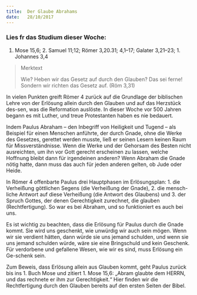 ```yaml
---
title:  Der Glaube Abrahams
date:   28/10/2017
---
```


### Lies fr das Studium dieser Woche: 
1. Mose 15,6; 2. Samuel 11;12; Römer 3,20.31; 4,1–17; Galater 3,21–23; 1. Johannes 3,4 

> <p>Merktext</p> 
> Wie? Heben wir das Gesetz auf durch den Glauben? Das sei ferne! Sondern wir richten das Gesetz auf. (Röm 3,31) 

In vielen Punkten greift Römer 4 zurück auf die Grundlage der biblischen Lehre von der Erlösung allein durch den Glauben und auf das Herzstück des-sen, was die Reformation auslöste. In dieser Woche vor 500 Jahren begann es mit Luther, und treue Protestanten haben es nie bedauert. 

Indem Paulus Abraham – den Inbegriff von Heiligkeit und Tugend – als Beispiel für einen Menschen anführte, der durch Gnade, ohne die Werke des Gesetzes, gerettet werden musste, ließ er seinen Lesern keinen Raum für Missverständnisse. Wenn die Werke und der Gehorsam des Besten nicht ausreichten, um ihn vor Gott gerecht erscheinen zu lassen, welche Hoffnung bleibt dann für irgendeinen anderen? Wenn Abraham die Gnade nötig hatte, dann muss das auch für jeden anderen gelten, ob Jude oder Heide. 

In Römer 4 offenbarte Paulus drei Hauptphasen im Erlösungsplan: 1. die Verheißung göttlichen Segens (die Verheißung der Gnade), 2. die mensch-liche Antwort auf diese Verheißung (die Antwort des Glaubens) und 3. der Spruch Gottes, der denen Gerechtigkeit zurechnet, die glauben (Rechtfertigung). So war es bei Abraham, und so funktioniert es auch bei uns. 

Es ist wichtig zu beachten, dass die Erlösung für Paulus durch die Gnade kommt. Sie wird uns geschenkt, wie unwürdig wir auch sein mögen. Wenn wir sie verdient hätten, dann würde sie uns jemand schulden, und wenn sie uns jemand schulden würde, wäre sie eine Bringschuld und kein Geschenk. Für verdorbene und gefallene Wesen, wie wir es sind, muss Erlösung ein Ge-schenk sein. 

Zum Beweis, dass Erlösung allein aus Glauben kommt, geht Paulus zurück bis ins 1. Buch Mose und zitiert 1. Mose 15,6: „Abram glaubte dem HERRN, und das rechnete er ihm zur Gerechtigkeit.“ Hier finden wir die Rechtfertigung durch den Glauben bereits auf den ersten Seiten der Bibel.